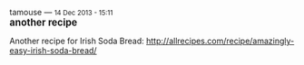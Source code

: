 <div id="wikitext">

<div class="messagehead">

tamouse — <span style="font-size:83%">14 Dec 2013 - 15:11</span>\
<span style="font-size:120%">**another recipe**</span>

</div>

<div class="messageitem">

Another recipe for Irish Soda Bread:
<http://allrecipes.com/recipe/amazingly-easy-irish-soda-bread/>

</div>

</div>
